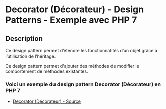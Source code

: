# Decorator (Décorateur) - Design Patterns - Exemple avec PHP 7




## Description

Ce design pattern permet d’étendre les fonctionnalités d’un objet grâce à l’utilisation de l’héritage.

Ce design pattern permet d'ajouter des méthodes de modifier le comportement de méthodes existantes.






### Voici un exemple du design pattern Decorator (Décorateur) en PHP 7

* [Decorator (Décorateur) - Source](https://github.com/stephweb/design-patterns-php/blob/master/src/decorator/index.php)